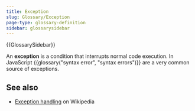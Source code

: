 ```yaml
---
title: Exception
slug: Glossary/Exception
page-type: glossary-definition
sidebar: glossarysidebar
---
```


{{GlossarySidebar}}

An **exception** is a condition that interrupts normal code execution. In JavaScript {{glossary("syntax error", "syntax errors")}} are a very common source of exceptions.

## See also

- [Exception handling](https://en.wikipedia.org/wiki/Exception_handling) on Wikipedia
